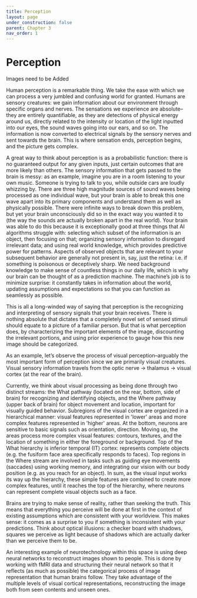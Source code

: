 ```yaml
---
title: Perception
layout: page
under_construction: false
parent: Chapter 3
nav_order: 1
---
```


# Perception
Images need to be Added

Human perception is a remarkable thing. We take the ease with which we can process a very jumbled and confusing world for granted. Humans are sensory creatures: we gain information about our environment through specific organs and nerves. The sensations we experience are absolute–they are entirely quantifiable, as they are detections of physical energy around us, directly related to the intensity or location of the light inputted into our eyes, the sound waves going into our ears, and so on. The information is now converted to electrical signals by the sensory nerves and sent towards the brain. This is where sensation ends, perception begins, and the picture gets complex.

A great way to think about perception is as a probabilistic function: there is no guaranteed output for any given inputs, just certain outcomes that are more likely than others. The sensory information that gets passed to the brain is messy: as an example, imagine you are in a room listening to your own music. Someone is trying to talk to you, while outside cars are loudly whizzing by. There are three high magnitude sources of sound waves being processed as one individual wave, but your brain is able to break this one wave apart into its primary components and understand them as well as physically possible. There were infinite ways to break down this problem, but yet your brain unconsciously did so in the exact way you wanted it to (the way the sounds are actually broken apart in the real world). Your brain was able to do this because it is exceptionally good at three things that AI algorithms struggle with: selecting which subset of the information is an object, then focusing on that; organizing sensory information to disregard irrelevant data; and using real world knowledge, which provides predictive power for patterns. Aspects of observed objects that are relevant to your subsequent behavior are generally not present in, say, just the retina: i.e. if something is poisonous or deceptively sharp. We need background knowledge to make sense of countless things in our daily life, which is why our brain can be thought of as a prediction machine. The machine’s job is to minimize surprise: it constantly takes in information about the world, updating assumptions and expectations so that you can function as seamlessly as possible.

This is all a long-winded way of saying that perception is the recognizing and interpreting of sensory signals that your brain receives. There is nothing absolute that dictates that a completely novel set of sensed stimuli should equate to a picture of a familiar person. But that is what perception does, by characterizing the important elements of the image, discounting the irrelevant portions, and using prior experience to gauge how this new image should be categorized.

As an example, let’s observe the process of visual perception–arguably the most important form of perception since we are primarily visual creatures. Visual sensory information travels from the optic nerve → thalamus → visual cortex (at the rear of the brain).

Currently, we think about visual processing as being done through two distinct streams: the What pathway (located on the rear, bottom, side of brain) for recognizing and identifying objects, and the Where pathway (upper back of brain) for object movement and location, important for visually guided behavior. Subregions of the visual cortex are organized in a hierarchical manner: visual features represented in 'lower' areas and more complex features represented in 'higher' areas. At the bottom, neurons are sensitive to basic signals such as orientation, direction. Moving up, the areas process more complex visual features: contours, textures, and the location of something in either the foreground or background. Top of the What hierarchy is inferior temporal (IT) cortex: represents complete objects (e.g. the fusiform face area specifically responds to faces). Top regions in the Where stream are involved in tasks such as guiding eye movements (saccades) using working memory, and integrating our vision with our body position (e.g. as you reach for an object). In sum, as the visual input works its way up the hierarchy, these simple features are combined to create more complex features, until it reaches the top of the hierarchy, where neurons can represent complete visual objects such as a face.

Brains are trying to make sense of reality, rather than seeking the truth. This means that everything you perceive will be done at first in the context of existing assumptions which are consistent with your worldview. This makes sense: it comes as a surprise to you if something is inconsistent with your predictions. Think about optical illusions: a checker board with shadows, squares we perceive as light because of shadows which are actually darker than we perceive them to be.

An interesting example of neurotechnology within this space is using deep neural networks to reconstruct images shown to people. This is done by working with fMRI data and structuring their neural network so that it reflects (as much as possible) the categorical process of image representation that human brains follow. They take advantage of the multiple levels of visual cortical representations, reconstructing the image both from seen contents and unseen ones.